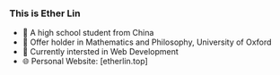 ### This is Ether Lin

- 🔭 A high school student from China
- 🌱 Offer holder in Mathematics and Philosophy, University of Oxford
- 🤔 Currently intersted in Web Development
- 🌐 Personal Website: [etherlin.top]
